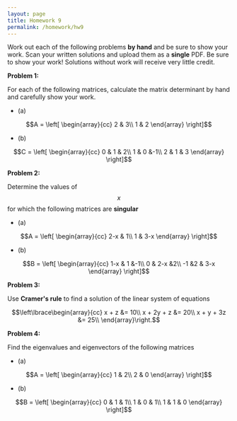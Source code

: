 ```yaml
---
layout: page
title: Homework 9
permalink: /homework/hw9
---
```


Work out each of the following problems **by hand** and be sure to show your work.  Scan your written solutions and upload them as a **single** PDF.
Be sure to show your work!  Solutions without work will receive very little credit.

**Problem 1:**

For each of the following matrices, calculate the matrix determinant by hand and carefully show your work.

* (a)

$$A = \left[
\begin{array}{cc}
2 & 3\\
1 & 2
\end{array}
\right]$$

* (b)

$$C = \left[
\begin{array}{cc}
0 & 1 & 2\\
1 & 0 &-1\\
2 & 1 & 3
\end{array}
\right]$$

**Problem 2:**

Determine the values of $$x$$ for which the following matrices are **singular**

* (a)

$$A = \left[
\begin{array}{cc}
2-x & 1\\
1 & 3-x
\end{array}
\right]$$

* (b)

$$B = \left[
\begin{array}{cc}
1-x & 1 &-1\\
0 & 2-x &2\\
-1 &2 & 3-x
\end{array}
\right]$$

**Problem 3:**

Use **Cramer's rule** to find a solution of the linear system of equations

$$\left\lbrace\begin{array}{cc}
x + z &= 10\\
x + 2y + z &= 20\\
x + y + 3z &= 25\\
\end{array}\right.$$

**Problem 4:**

Find the eigenvalues and eigenvectors of the following matrices

* (a)

$$A = \left[
\begin{array}{cc}
1 & 2\\
2 & 0
\end{array}
\right]$$

* (b)

$$B = \left[
\begin{array}{cc}
0 & 1 & 1\\
1 & 0 & 1\\
1 & 1 & 0
\end{array}
\right]$$


